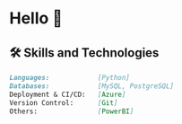 # Hello 👋


## 🛠️ Skills and Technologies

```markdown
Languages:            [Python]
Databases:            [MySQL, PostgreSQL]
Deployment & CI/CD:   [Azure]
Version Control:      [Git]
Others:               [PowerBI]

